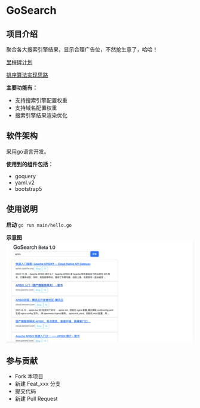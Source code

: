 # GoSearch

## 项目介绍

聚合各大搜索引擎结果，显示合理广告位，不然抢生意了，哈哈！

[里程碑计划](note/roadmap.md)

[排序算法实现思路](note/algorithm.md)

**主要功能有：**

- 支持搜索引擎配置权重
- 支持域名配置权重
- 搜索引擎结果渲染优化

## 软件架构

采用go语言开发。

**使用到的组件包括：**

- goquery
- yaml.v2
- bootstrap5

## 使用说明

**启动**
``
go run main/hello.go 
``

**示意图**
![](html/demo.png)

## 参与贡献
- Fork 本项目
- 新建 Feat_xxx 分支
- 提交代码
- 新建 Pull Request
